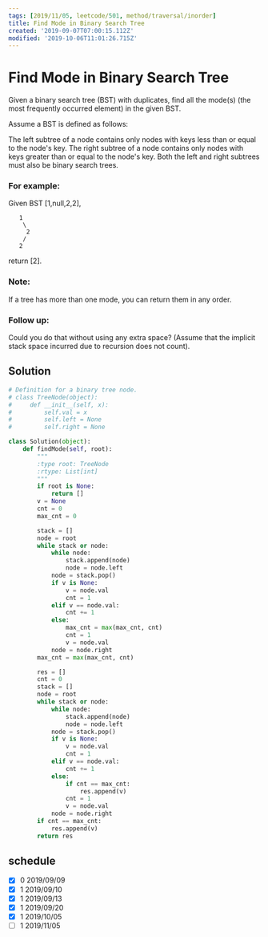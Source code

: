```yaml
---
tags: [2019/11/05, leetcode/501, method/traversal/inorder]
title: Find Mode in Binary Search Tree
created: '2019-09-07T07:00:15.112Z'
modified: '2019-10-06T11:01:26.715Z'
---
```


# Find Mode in Binary Search Tree

Given a binary search tree (BST) with duplicates, find all the mode(s) (the most frequently occurred element) in the given BST.

Assume a BST is defined as follows:

The left subtree of a node contains only nodes with keys less than or equal to the node's key.
The right subtree of a node contains only nodes with keys greater than or equal to the node's key.
Both the left and right subtrees must also be binary search trees.


### For example:

Given BST [1,null,2,2],

```
   1
    \
     2
    /
   2
```


return [2].

### Note:
If a tree has more than one mode, you can return them in any order.

### Follow up:
Could you do that without using any extra space? (Assume that the implicit stack space incurred due to recursion does not count).



## Solution

```python
# Definition for a binary tree node.
# class TreeNode(object):
#     def __init__(self, x):
#         self.val = x
#         self.left = None
#         self.right = None

class Solution(object):
    def findMode(self, root):
        """
        :type root: TreeNode
        :rtype: List[int]
        """
        if root is None:
            return []
        v = None
        cnt = 0
        max_cnt = 0

        stack = []
        node = root
        while stack or node:
            while node:
                stack.append(node)
                node = node.left
            node = stack.pop()
            if v is None:
                v = node.val
                cnt = 1
            elif v == node.val:
                cnt += 1
            else:
                max_cnt = max(max_cnt, cnt)
                cnt = 1
                v = node.val
            node = node.right
        max_cnt = max(max_cnt, cnt)

        res = []
        cnt = 0
        stack = []
        node = root
        while stack or node:
            while node:
                stack.append(node)
                node = node.left
            node = stack.pop()
            if v is None:
                v = node.val
                cnt = 1
            elif v == node.val:
                cnt += 1
            else:
                if cnt == max_cnt:
                    res.append(v)
                cnt = 1
                v = node.val
            node = node.right
        if cnt == max_cnt:
            res.append(v)
        return res

```


## schedule

* [x] 0 2019/09/09
* [x] 1 2019/09/10
* [x] 1 2019/09/13
* [x] 1 2019/09/20
* [x] 1 2019/10/05
* [ ] 1 2019/11/05
